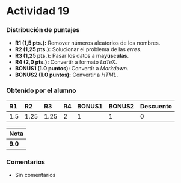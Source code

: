 ﻿ # Actividad 19
### Distribución de puntajes

- **R1 (1,5 pts.):** Remover números aleatorios de los nombres.
- **R2 (1,25 pts.):** Solucionar el problema de las *erres*.
- **R3 (1,25 pts.):** Pasar los datos a **mayúsculas**.
- **R4 (2,0 pts.):** Convertir a formato *LaTeX*.
- **BONUS1 (1.0 puntos):** Convertir a *Markdown*.
- **BONUS2 (1.0 puntos):** Convertir a *HTML*.


### Obtenido por el alumno

| R1 | R2 | R3 | R4 | BONUS1 | BONUS2 | Descuento |
|:---|:---|:---|:---|:-------|:-------|:----------|
| 1.5  | 1.25  | 1.25  | 2  |   1    | 1      | 0         |

| Nota |
|:-----|
| **9.0** |

### Comentarios
* Sin comentarios
